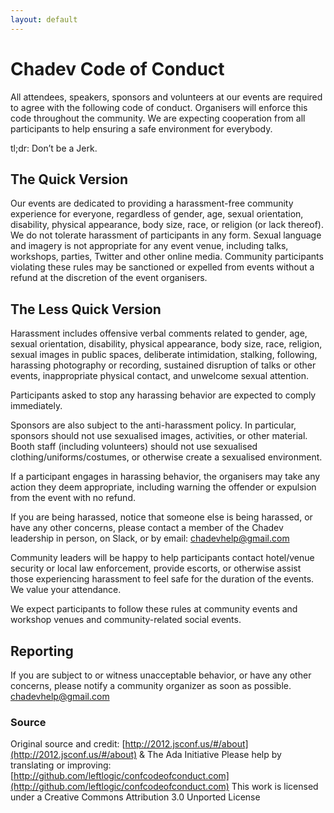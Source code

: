```yaml
---
layout: default
---
```


# Chadev Code of Conduct

All attendees, speakers, sponsors and volunteers at our events are required to agree with the following code of conduct. Organisers will enforce this code throughout the community. We are expecting cooperation from all participants to help ensuring a safe environment for everybody.

tl;dr: Don’t be a Jerk.

## The Quick Version

Our events are dedicated to providing a harassment-free community experience for everyone, regardless of gender, age, sexual orientation, disability, physical appearance, body size, race, or religion (or lack thereof). We do not tolerate harassment of participants in any form. Sexual language and imagery is not appropriate for any event venue, including talks, workshops, parties, Twitter and other online media. Community participants violating these rules may be sanctioned or expelled from events without a refund at the discretion of the event organisers.

## The Less Quick Version

Harassment includes offensive verbal comments related to gender, age, sexual orientation, disability, physical appearance, body size, race, religion, sexual images in public spaces, deliberate intimidation, stalking, following, harassing photography or recording, sustained disruption of talks or other events, inappropriate physical contact, and unwelcome sexual attention.

Participants asked to stop any harassing behavior are expected to comply immediately.

Sponsors are also subject to the anti-harassment policy. In particular, sponsors should not use sexualised images, activities, or other material. Booth staff (including volunteers) should not use sexualised clothing/uniforms/costumes, or otherwise create a sexualised environment.

If a participant engages in harassing behavior, the organisers may take any action they deem appropriate, including warning the offender or expulsion from the event with no refund.

If you are being harassed, notice that someone else is being harassed, or have any other concerns, please contact a member of the Chadev leadership in person, on Slack, or by email: chadevhelp@gmail.com

Community leaders will be happy to help participants contact hotel/venue security or local law enforcement, provide escorts, or otherwise assist those experiencing harassment to feel safe for the duration of the events. We value your attendance.

We expect participants to follow these rules at community events and workshop venues and community-related social events.

## Reporting

If you are subject to or witness unacceptable behavior, or have any other concerns, please notify a community organizer as soon as possible. chadevhelp@gmail.com

### Source

Original source and credit: [http://2012.jsconf.us/#/about](http://2012.jsconf.us/#/about) & The Ada Initiative
Please help by translating or improving: [http://github.com/leftlogic/confcodeofconduct.com](http://github.com/leftlogic/confcodeofconduct.com)
This work is licensed under a Creative Commons Attribution 3.0 Unported License
